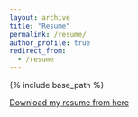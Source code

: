 ```yaml
---
layout: archive
title: "Resume"
permalink: /resume/
author_profile: true
redirect_from:
  - /resume
---
```


{% include base_path %}

[Download my resume from here](http://m-a-c-e.github.io/website/files/resume.pdf)


